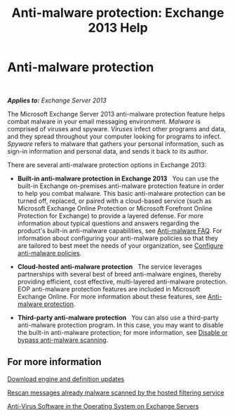 ﻿---
title: 'Anti-malware protection: Exchange 2013 Help'
TOCTitle: Anti-malware protection
ms:assetid: a4b34f3b-5648-4d18-ac80-c2af4fa6cb7e
ms:mtpsurl: https://technet.microsoft.com/en-us/library/JJ150547(v=EXCHG.150)
ms:contentKeyID: 47560067
ms.date: 06/02/2016
mtps_version: v=EXCHG.150
---

# Anti-malware protection

 

_**Applies to:** Exchange Server 2013_


The Microsoft Exchange Server 2013 anti-malware protection feature helps combat malware in your email messaging environment. *Malware* is comprised of viruses and spyware. *Viruses* infect other programs and data, and they spread throughout your computer looking for programs to infect. *Spyware* refers to malware that gathers your personal information, such as sign-in information and personal data, and sends it back to its author.

There are several anti-malware protection options in Exchange 2013:

  - **Built-in anti-malware protection in Exchange 2013**   You can use the built-in Exchange on-premises anti-malware protection feature in order to help you combat malware. This basic anti-malware protection can be turned off, replaced, or paired with a cloud-based service (such as Microsoft Exchange Online Protection or Microsoft Forefront Online Protection for Exchange) to provide a layered defense. For more information about typical questions and answers regarding the product's built-in anti-malware capabilities, see [Anti-malware FAQ](anti-malware-faq-exchange-2013-help.md). For information about configuring your anti-malware policies so that they are tailored to best meet the needs of your organization, see [Configure anti-malware policies](configure-anti-malware-policies-exchange-2013-help.md).

  - **Cloud-hosted anti-malware protection**   The service leverages partnerships with several best of breed anti-malware engines, thereby providing efficient, cost effective, multi-layered anti-malware protection. EOP anti-malware protection features are included in Microsoft Exchange Online. For more information about these features, see [Anti-malware protection](https://technet.microsoft.com/en-us/library/jj200669\(v=exchg.150\)).

  - **Third-party anti-malware protection**   You can also use a third-party anti-malware protection program. In this case, you may want to disable the built-in anti-malware protection; for more information, see [Disable or bypass anti-malware scanning](disable-or-bypass-anti-malware-scanning-exchange-2013-help.md).

## For more information

[Download engine and definition updates](download-engine-and-definition-updates-exchange-2013-help.md)

[Rescan messages already malware scanned by the hosted filtering service](rescan-messages-already-malware-scanned-by-the-hosted-filtering-service-exchange-2013-help.md)

[Anti-Virus Software in the Operating System on Exchange Servers](anti-virus-software-in-the-operating-system-on-exchange-servers-exchange-2013-help.md)

